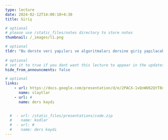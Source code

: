 ```yaml
---
type: lecture
date: 2024-02-12T14:00:10+4:30 
title: Giriş

# optional
# please use /static_files/notes directory to store notes
thumbnail: /_images/l1.png

# optional
tldr: "Bu derste veri yapıları ve algoritmaları dersine giriş yapılacaktır."
  
# optional
# set it to true if you dont want this lecture to appear in the updates section
hide_from_announcments: false

# optional
links:
    - url: https://docs.google.com/presentation/d/e/2PACX-1vQnWU62QtT8nzbZSxQrA2xrQ2wXWAllJAGtFJASPGNDC_6X93qDbr_-eGKMIQs6kam1kswembMlTXFe/pub?start=false&loop=false&delayms=3000
      name: slaytlar
    - url: #
      name: ders kaydı
    

  #  - url: /static_files/presentations/code.zip
  #    name: kodlar
  #  - url: #
  #    name: ders kaydı
---
```

<!-- Other additional contents using markdown -->
<!--
**Suggested Readings:**
- [Readings 1](http://example.com)
- [Readings 2](http://example.com)
-->
